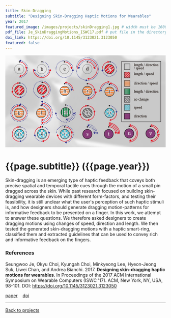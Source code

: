 ```yaml
---
title: Skin-Dragging 
subtitle: "Designing Skin-Dragging Haptic Motions for Wearables"
year: 2017
featured_image: /images/projects/skinDragging1.jpg # width must be 1600px	
pdf_file: Je_SkinDraggingMotions_ISWC17.pdf # put file in the directory FILES
doi_link: https://doi.org/10.1145/3123021.3123050
featured: false
---
```



<div class="gallery" data-columns="1">
	<img src="/images/projects/skinDragging2.jpg">
</div>


<!-- <iframe width="560" height="315" src="https://www.youtube.com/embed/rwC8DR7krq8" frameborder="0" allow="accelerometer; autoplay; encrypted-media; gyroscope; picture-in-picture" allowfullscreen></iframe> -->


<!-- DO NOT CHANGE MANUALLY -->
# {{page.subtitle}} ({{page.year}})

Skin-dragging is an emerging type of haptic feedback that coveys both precise spatial and temporal tactile cues through the motion of a small pin dragged across the skin. While past research focused on building skin-dragging wearable devices with different form-factors, and testing their feasibility, it is still unclear what the user's perception of such haptic stimuli is, and how designers should generate dragging motion-patterns for informative feedback to be presented on a finger. In this work, we attempt to answer these questions. We therefore asked designers to create dragging motions using changes of speed, direction and length. We then tested the generated skin-dragging motions with a haptic smart-ring, classified them and extracted guidelines that can be used to convey rich and informative feedback on the fingers.


### References

Seungwoo Je, Okyu Choi, Kyungah Choi, Minkyeong Lee, Hyeon-Jeong Suk, Liwei Chan, and Andrea Bianchi. 2017. **Designing skin-dragging haptic motions for wearables**. In Proceedings of the 2017 ACM International Symposium on Wearable Computers (ISWC '17). ACM, New York, NY, USA, 98-101. DOI: https://doi.org/10.1145/3123021.3123050

<!-- DO NOT CHANGE MANUALLY -->
<a href="http://makinteract.kaist.ac.kr/files/{{ page.year }}/{{ page.pdf_file }}" target="_blank">paper</a>&nbsp;&nbsp;&nbsp;
<a href="{{ page.doi_link }}" target="_blank">doi</a>

--- 

<a href="/index.html" class="button button--large">Back to projects</a>